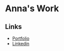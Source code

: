 # Anna's Work

## Links
* [Portfolio](http://annachou.com)
* [Linkedin](https://www.linkedin.com/in/annanapup)